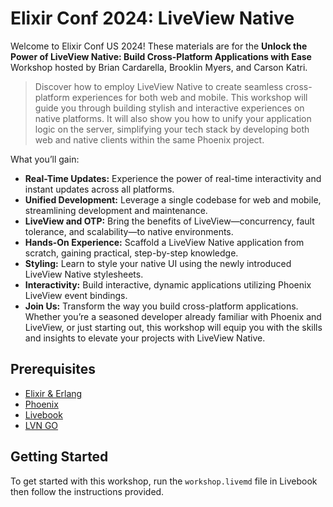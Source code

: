 # Elixir Conf 2024: LiveView Native

Welcome to Elixir Conf US 2024! These materials are for the **Unlock the Power of LiveView Native: Build Cross-Platform Applications with Ease** Workshop hosted by Brian Cardarella, Brooklin Myers, and Carson Katri.

> Discover how to employ LiveView Native to create seamless cross-platform experiences for both web and mobile. This workshop will guide you through building stylish and interactive experiences on native platforms. It will also show you how to unify your application logic on the server, simplifying your tech stack by developing both web and native clients within the same Phoenix project.

What you’ll gain:

* **Real-Time Updates:** Experience the power of real-time interactivity and instant updates across all platforms.
* **Unified Development:** Leverage a single codebase for web and mobile, streamlining development and maintenance.
* **LiveView and OTP:** Bring the benefits of LiveView—concurrency, fault tolerance, and scalability—to native environments.
* **Hands-On Experience:** Scaffold a LiveView Native application from scratch, gaining practical, step-by-step knowledge.
* **Styling:** Learn to style your native UI using the newly introduced LiveView Native stylesheets.
* **Interactivity:** Build interactive, dynamic applications utilizing Phoenix LiveView event bindings.
* **Join Us:** Transform the way you build cross-platform applications. Whether you’re a seasoned developer already familiar with Phoenix and LiveView, or just starting out, this workshop will equip you with the skills and insights to elevate your projects with LiveView Native.

## Prerequisites

* [Elixir & Erlang](https://elixir-lang.org/install.html)
* [Phoenix](https://hexdocs.pm/phoenix/installation.html)
* [Livebook](https://livebook.dev/#install)
* [LVN GO](https://apps.apple.com/ca/app/lvn-go/id6614695506)

## Getting Started

To get started with this workshop, run the `workshop.livemd` file in Livebook then follow the instructions provided.